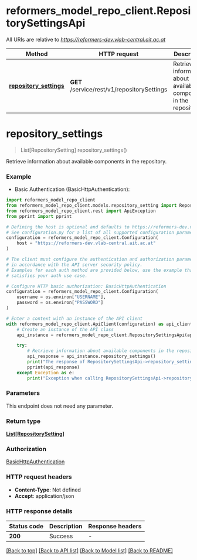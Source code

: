 # reformers_model_repo_client.RepositorySettingsApi

All URIs are relative to *https://reformers-dev.vlab-central.ait.ac.at*

Method | HTTP request | Description
------------- | ------------- | -------------
[**repository_settings**](RepositorySettingsApi.md#repository_settings) | **GET** /service/rest/v1/repositorySettings | Retrieve information about available components in the repository.


# **repository_settings**
> List[RepositorySetting] repository_settings()

Retrieve information about available components in the repository.

### Example

* Basic Authentication (BasicHttpAuthentication):

```python
import reformers_model_repo_client
from reformers_model_repo_client.models.repository_setting import RepositorySetting
from reformers_model_repo_client.rest import ApiException
from pprint import pprint

# Defining the host is optional and defaults to https://reformers-dev.vlab-central.ait.ac.at
# See configuration.py for a list of all supported configuration parameters.
configuration = reformers_model_repo_client.Configuration(
    host = "https://reformers-dev.vlab-central.ait.ac.at"
)

# The client must configure the authentication and authorization parameters
# in accordance with the API server security policy.
# Examples for each auth method are provided below, use the example that
# satisfies your auth use case.

# Configure HTTP basic authorization: BasicHttpAuthentication
configuration = reformers_model_repo_client.Configuration(
    username = os.environ["USERNAME"],
    password = os.environ["PASSWORD"]
)

# Enter a context with an instance of the API client
with reformers_model_repo_client.ApiClient(configuration) as api_client:
    # Create an instance of the API class
    api_instance = reformers_model_repo_client.RepositorySettingsApi(api_client)

    try:
        # Retrieve information about available components in the repository.
        api_response = api_instance.repository_settings()
        print("The response of RepositorySettingsApi->repository_settings:\n")
        pprint(api_response)
    except Exception as e:
        print("Exception when calling RepositorySettingsApi->repository_settings: %s\n" % e)
```



### Parameters

This endpoint does not need any parameter.

### Return type

[**List[RepositorySetting]**](RepositorySetting.md)

### Authorization

[BasicHttpAuthentication](../README.md#BasicHttpAuthentication)

### HTTP request headers

 - **Content-Type**: Not defined
 - **Accept**: application/json

### HTTP response details

| Status code | Description | Response headers |
|-------------|-------------|------------------|
**200** | Success |  -  |

[[Back to top]](#) [[Back to API list]](../README.md#documentation-for-api-endpoints) [[Back to Model list]](../README.md#documentation-for-models) [[Back to README]](../README.md)

